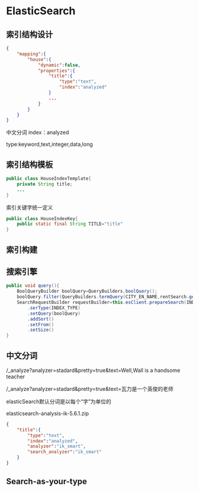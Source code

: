 # ElasticSearch

## 索引结构设计

```json
{
    "mapping":{
        "house":{
            "dynamic":false,
            "properties":{
                "title":{
                    "type":"text",
                    "index":"analyzed"
                }
                ...
            }
        }
    }
}
```

中文分词 index：analyzed

type:keyword,text,integer,data,long

## 索引结构模板

```java
public class HouseIndexTemplate{
    private String title;
    ...
}
```

索引关键字统一定义

```java
public class HouseIndexKey{
    public static final String TITLE="title"
}
```

## 索引构建





## 搜索引擎

```java
public void query(){
    BoolQueryBuilder boolQuery=QueryBuilders,boolQuery();
    boolQuery.filter(QueryBuilders.termQuery(CITY_EN_NAME,rentSearch.getCityEnName()));
    SearchRequestBuilder requestBuilder=this.esClient.prepareSearch(INDEX_NAME)
        .serType(INDEX_TYPE)
        .setQuery(boolQuery)
        .addSort()
        .setFrom()
        .setSize()
}
```































## 中文分词

/_analyze?analyzer=stadard&pretty=true&text=Well,Wall is a handsome teacher

/_analyze?analyzer=stadard&pretty=true&text=瓦力是一个英俊的老师

elasticSearch默认分词是以每个“字”为单位的

elasticsearch-analysis-ik-5.6.1.zip

```json
{
    "title":{
        "type":"text",
        "index":"analyzed",
        "analyzer":"ik_smart",
        "search_analyzer":"ik_smart"
    }
}
```

## Search-as-your-type



